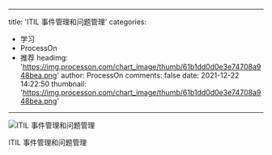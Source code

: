 
---
title: 'ITIL 事件管理和问题管理'
categories: 
 - 学习
 - ProcessOn
 - 推荐
headimg: 'https://img.processon.com/chart_image/thumb/61b1dd0d0e3e74708a948bea.png'
author: ProcessOn
comments: false
date: 2021-12-22 14:22:50
thumbnail: 'https://img.processon.com/chart_image/thumb/61b1dd0d0e3e74708a948bea.png'
---

<div>   
<img class="thumb" alt="ITIL 事件管理和问题管理" src="https://img.processon.com/chart_image/thumb/61b1dd0d0e3e74708a948bea.png" referrerpolicy="no-referrer">
<p>ITIL 事件管理和问题管理</p>  
</div>
            